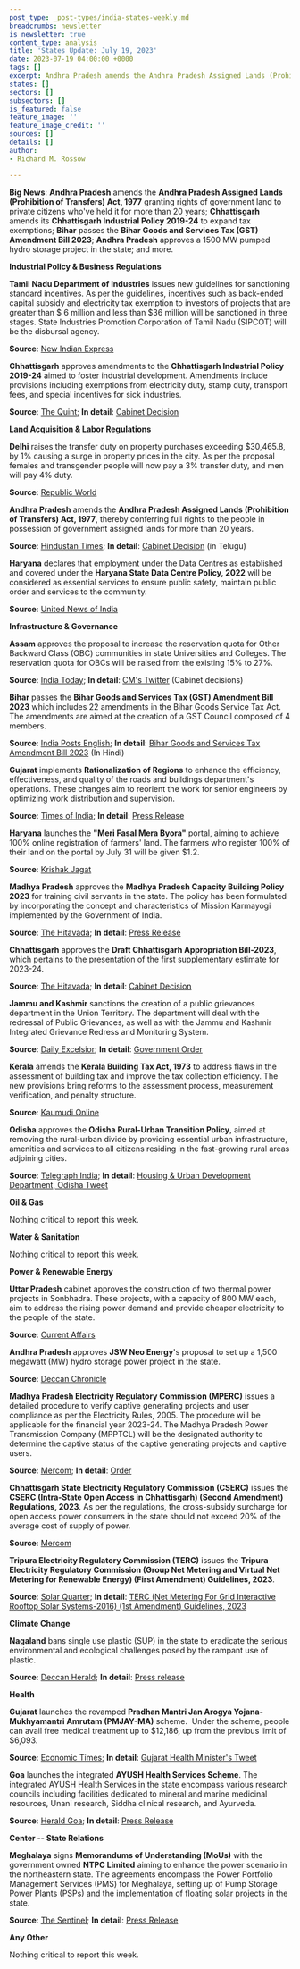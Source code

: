 ```yaml
---
post_type: _post-types/india-states-weekly.md
breadcrumbs: newsletter
is_newsletter: true
content_type: analysis
title: 'States Update: July 19, 2023'
date: 2023-07-19 04:00:00 +0000
tags: []
excerpt: Andhra Pradesh amends the Andhra Pradesh Assigned Lands (Prohibition of Transfers) Act, 1977 granting rights of government land to private citizens who’ve held it for more than 20 years; Chhattisgarh amends its Chhattisgarh Industrial Policy 2019-24 to expand tax exemptions; Bihar passes the Bihar Goods and Services Tax (GST) Amendment Bill 2023; Andhra Pradesh approves a 1500 MW pumped hydro storage project in the state; and more.
states: []
sectors: []
subsectors: []
is_featured: false
feature_image: ''
feature_image_credit: ''
sources: []
details: []
author:
- Richard M. Rossow

---
```

**Big News**: **Andhra Pradesh** amends the **Andhra Pradesh Assigned Lands (Prohibition of Transfers) Act, 1977** granting rights of government land to private citizens who've held it for more than 20 years; **Chhattisgarh** amends its **Chhattisgarh Industrial Policy 2019-24** to expand tax exemptions; **Bihar** passes the **Bihar Goods and Services Tax (GST) Amendment Bill 2023**; **Andhra Pradesh** approves a 1500 MW pumped hydro storage project in the state; and more.

**Industrial Policy & Business Regulations**  

**Tamil Nadu Department of Industries** issues new guidelines for sanctioning standard incentives. As per the guidelines, incentives such as back-ended capital subsidy and electricity tax exemption to investors of projects that are greater than $ 6 million and less than $36 million will be sanctioned in three stages. State Industries Promotion Corporation of Tamil Nadu (SIPCOT) will be the disbursal agency.

**Source**: [New Indian Express](https://www.newindianexpress.com/states/tamil-nadu/2023/jul/12/tn-govt-announces-three-stage-process-for-approval-of-incentives-to-investors--2593932.html)

**Chhattisgarh** approves amendments to the **Chhattisgarh Industrial Policy 2019-24** aimed to foster industrial development. Amendments include provisions including exemptions from electricity duty, stamp duty, transport fees, and special incentives for sick industries.

**Source**: [The Quint](https://www.thequint.com/news/cm-bhupesh-baghel-cabinet-meeting-important-decisions); **In detail**: [Cabinet Decision](https://dprcg.gov.in/pages/1676885297/%E0%A4%AE%E0%A4%82%E0%A4%A4%E0%A5%8D%E0%A4%B0%E0%A4%BF%E0%A4%AA%E0%A4%B0%E0%A4%BF%E0%A4%B7%E0%A4%A6-%E0%A4%95%E0%A5%87-%E0%A4%A8%E0%A4%BF%E0%A4%B0%E0%A5%8D%E0%A4%A3%E0%A4%AF-2023)

**Land Acquisition & Labor Regulations**  

**Delhi** raises the transfer duty on property purchases exceeding $30,465.8, by 1% causing a surge in property prices in the city. As per the proposal females and transgender people will now pay a 3% transfer duty, and men will pay 4% duty.

**Source**: [Republic World](https://www.republicworld.com/india-news/city-news/buying-house-in-delhi-get-costlier-transfer-duty-on-property-over-rs-25-lakh-hiked-by-1-percent-articleshow.html)

**Andhra Pradesh** amends the **Andhra Pradesh Assigned Lands (Prohibition of Transfers) Act, 1977**, thereby conferring full rights to the people in possession of government assigned lands for more than 20 years.

**Source**: [Hindustan Times](https://www.hindustantimes.com/india-news/govtassinged-land-to-be-transferable-in-andhra-pradesh-101689190792675.html); **In detail**: [Cabinet Decision](https://ipr.ap.nic.in/images/press-releases/%E0%B0%AE%E0%B1%81%E0%B0%96%E0%B1%8D%E0%B0%AF%E0%B0%AE%E0%B0%82%E0%B0%A4%E0%B1%8D%E0%B0%B0%E0%B0%BF%20%E0%B0%B6%E0%B1%8D%E0%B0%B0%E0%B1%80%20%E0%B0%B5%E0%B1%88%E0%B0%AF%E0%B0%B8%E0%B1%8D%E2%80%8C.%E0%B0%9C%E0%B0%97%E0%B0%A8%E0%B1%8D%E2%80%8C%20%E0%B0%85%E0%B0%A7%E0%B1%8D%E0%B0%AF%E0%B0%95%E0%B1%8D%E0%B0%B7%E0%B0%A4%E0%B0%A8%20%E0%B0%B8%E0%B0%AE%E0%B0%BE%E0%B0%B5%E0%B1%87%E0%B0%B6%E0%B0%AE%E0%B1%88%E0%B0%A8%20%E0%B0%B0%E0%B0%BE%E0%B0%B7%E0%B1%8D%E0%B0%9F%E0%B1%8D%E0%B0%B0%20%E0%B0%AE%E0%B0%82%E0%B0%A4%E0%B1%8D%E0%B0%B0%E0%B0%BF%E0%B0%AE%E0%B0%82%E0%B0%A1%E0%B0%B2%E0%B0%BF_12.07.2023.pdf) (in Telugu)

**Haryana** declares that employment under the Data Centres as established and covered under the **Haryana State Data Centre Policy, 2022** will be considered as essential services to ensure public safety, maintain public order and services to the community.

**Source**: [United News of India](http://www.uniindia.com/haryana-govt-declares-dce-as-es-for-public-safety-and-order/north/news/3009415.html)

**Infrastructure & Governance**  

**Assam** approves the proposal to increase the reservation quota for Other Backward Class (OBC) communities in state Universities and Colleges. The reservation quota for OBCs will be raised from the existing 15% to 27%.

**Source**: [India Today](https://www.indiatodayne.in/assam/story/assam-cabinet-approves-increase-in-obc-reservation-quota-for-higher-education-to-27-per-cent-613738-2023-07-13); **In detail**: [CM's Twitter](https://twitter.com/himantabiswa/status/1679143137330233346) (Cabinet decisions)

**Bihar** passes the **Bihar Goods and Services Tax (GST) Amendment Bill 2023** which includes 22 amendments in the Bihar Goods Service Tax Act. The amendments are aimed at the creation of a GST Council composed of 4 members.

**Source**: [India Posts English](https://india.postsen.com/local/803006.html); **In detail**: [Bihar Goods and Services Tax Amendment Bill 2023](https://compfie.aparajitha.com/wp-content/uploads/2023/07/14072023_FCC_04.pdf) (In Hindi)

**Gujarat** implements **Rationalization of Regions** to enhance the efficiency, effectiveness, and quality of the roads and buildings department's operations. These changes aim to reorient the work for senior engineers by optimizing work distribution and supervision.

**Source**: [Times of India](https://timesofindia.indiatimes.com/city/ahmedabad/gujarat-govt-implements-comprehensive-measures-to-enhance-efficiency-quality-in-roads-and-buildings-department/articleshow/101705825.cms);  **In detail**: [Press Release](https://cmogujarat.gov.in/en/latest-news/guj-cm-takes-important-decisions-to-make-the-functioning-of-the-roads-and-buildings-department-more-effective-timely-and-efficient/)

**Haryana** launches the **"Meri Fasal Mera Byora"** portal, aiming to achieve 100% online registration of farmers' land. The farmers who register 100% of their land on the portal by July 31 will be given $1.2.

**Source**: [Krishak Jagat](https://www.en.krishakjagat.org/india-region/100-percent-registration-of-land-of-farmers-will-be-done-on-the-meri-fasal-mera-byora-portal-cm/)

**Madhya Pradesh** approves the **Madhya Pradesh Capacity Building Policy 2023** for training civil servants in the state. The policy has been formulated by incorporating the concept and characteristics of Mission Karmayogi implemented by the Government of India.

**Source**: [The Hitavada](https://www.thehitavada.com/Encyc/2023/7/13/Cabinet-approves-MP-Capacity-Building-Policy-2023.html); **In detail**: [Press Release](https://www.mpinfo.org/Home/TodaysNews?newsid=20230712N400&fontname=FontEnglish&LocID=32&pubdate=07/12/2023)

**Chhattisgarh** approves the **Draft Chhattisgarh Appropriation Bill-2023**, which pertains to the presentation of the first supplementary estimate for 2023-24.

**Source**: [The Hitavada](https://www.thehitavada.com/Encyc/2023/7/13/Cabinet-approves-Chhattisgarh-Appropriation-Bill-2023.html); **In detail**: [Cabinet Decision](https://dprcg.gov.in/pages/1676885297/%E0%A4%AE%E0%A4%82%E0%A4%A4%E0%A5%8D%E0%A4%B0%E0%A4%BF%E0%A4%AA%E0%A4%B0%E0%A4%BF%E0%A4%B7%E0%A4%A6-%E0%A4%95%E0%A5%87-%E0%A4%A8%E0%A4%BF%E0%A4%B0%E0%A5%8D%E0%A4%A3%E0%A4%AF-2023)

**Jammu and Kashmir** sanctions the creation of a public grievances department in the Union Territory. The department will deal with the redressal of Public Grievances, as well as with the Jammu and Kashmir Integrated Grievance Redress and Monitoring System.

**Source**: [Daily Excelsior](https://www.dailyexcelsior.com/jk-govt-orders-creation-of-department-of-public-grievances/); **In detail**: [Government Order](https://jkgad.nic.in/common/showOrder.aspx?actCode=O42570)

**Kerala** amends the **Kerala Building Tax Act, 1973** to address flaws in the assessment of building tax and improve the tax collection efficiency. The new provisions bring reforms to the assessment process, measurement verification, and penalty structure.

**Source**: [Kaumudi Online](https://keralakaumudi.com/en/news/news.php?id=1106400&u=cabinet-approves-building-tax-(amendment)-ordinance-collect-as-two-taxes-1106400)

**Odisha** approves the **Odisha Rural-Urban Transition Policy**, aimed at removing the rural-urban divide by providing essential urban infrastructure, amenities and services to all citizens residing in the fast-growing rural areas adjoining cities.

**Source**: [Telegraph India](https://www.telegraphindia.com/india/chief-minister-naveen--approves-odisha-rural-urban-transition-policy-to-remove-rural-urban-divide/cid/1951172); **In detail**: [Housing & Urban Development Department, Odisha Tweet](https://twitter.com/HUDDeptOdisha/status/1678333811493580801)

**Oil & Gas**  

Nothing critical to report this week.  

**Water & Sanitation**  

Nothing critical to report this week.  

**Power & Renewable Energy**  

**Uttar Pradesh** cabinet approves the construction of two thermal power projects in Sonbhadra. These projects, with a capacity of 800 MW each, aim to address the rising power demand and provide cheaper electricity to the people of the state.

**Source**: [Current Affairs](https://currentaffairs.adda247.com/up-govt-approves-two-thermal-power-projects-with-ntpc/)

**Andhra Pradesh** approves **JSW Neo Energy**'s proposal to set up a 1,500 megawatt (MW) hydro storage power project in the state.

**Source**: [Deccan Chronicle](https://www.deccanchronicle.com/nation/current-affairs/160723/ap-approves-1500-mw-hydro-project-in-ysr-district.html)

**Madhya Pradesh Electricity Regulatory Commission (MPERC)** issues a detailed procedure to verify captive generating projects and user compliance as per the Electricity Rules, 2005. The procedure will be applicable for the financial year 2023-24. The Madhya Pradesh Power Transmission Company (MPPTCL) will be the designated authority to determine the captive status of the captive generating projects and captive users.

**Source**: [Mercom](https://www.mercomindia.com/madhya-pradesh-verify-captive-power-project-compliance); **In detail**: [Order](https://mperc.in/16062023-ProcedureForCaptiveGeneratingPlant-Order-13-06-2023.pdf)

**Chhattisgarh State Electricity Regulatory Commission (CSERC)** issues the **CSERC (Intra-State Open Access in Chhattisgarh) (Second Amendment) Regulations, 2023**. As per the regulations, the cross-subsidy surcharge for open access power consumers in the state should not exceed 20% of the average cost of supply of power.

**Source**: [Mercom](https://www.mercomindia.com/chhattisgarh-caps-open-access-surcharge-20-supply-cost)

**Tripura Electricity Regulatory Commission (TERC)** issues the **Tripura Electricity Regulatory Commission (Group Net Metering and Virtual Net Metering for Renewable Energy) (First Amendment) Guidelines, 2023**.

**Source**: [Solar Quarter](https://solarquarter.com/2023/07/13/tripura-electricity-regulatory-commission-amends-guidelines-for-renewable-energy-net-metering/); **In detail**: [TERC (Net Metering For Grid Interactive Rooftop Solar Systems-2016) (1st Amendment) Guidelines, 2023](https://terc.tripura.gov.in/sites/default/files/TERC%20(Net%20Metering%20For%20Grid%20Interactive%20Rooftop%20Solar%20Systems-2016)%20(1st%20Amendment)%20Guidelines,%202023.pdf)

**Climate Change**

**Nagaland** bans single use plastic (SUP) in the state to eradicate the serious environmental and ecological challenges posed by the rampant use of plastic.

**Source**: [Deccan Herald](https://www.deccanherald.com/national/east-and-northeast/nagaland-government-bans-single-use-plastic-1237453.html); **In detail**: [Press release](https://ipr.nagaland.gov.in/total-ban-single-use-plastic-reinforced-nagaland)

**Health**   

**Gujarat** launches the revamped **Pradhan Mantri Jan Arogya Yojana-Mukhyamantri Amrutam (PMJAY-MA)** scheme.  Under the scheme, people can avail free medical treatment up to $12,186, up from the previous limit of $6,093.

**Source**: [Economic Times](https://economictimes.indiatimes.com/news/india/gujarat-government-launches-revamped-pmjay-ma-scheme-with-rs-10-lakh-health-cover/articleshow/101669833.cms?from=mdr); **In detail**: [Gujarat Health Minister's Tweet](https://twitter.com/dave_janak/status/1678757747742109698)

**Goa** launches the integrated **AYUSH Health Services Scheme**. The integrated AYUSH Health Services in the state encompass various research councils including facilities dedicated to mineral and marine medicinal resources, Unani research, Siddha clinical research, and Ayurveda.

**Source**: [Herald Goa](https://www.heraldgoa.in/Goa/Union-Minister-inaugurates-integrated-AYUSH-health-services-in-Goa/207551); **In detail**: [Press Release](https://pib.gov.in/PressReleaseIframePage.aspx?PRID=1939475)

**Center -- State Relations**  

**Meghalaya** signs **Memorandums of Understanding (MoUs)** with the government owned **NTPC Limited** aiming to enhance the power scenario in the northeastern state. The agreements encompass the Power Portfolio Management Services (PMS) for Meghalaya, setting up of Pump Storage Power Plants (PSPs) and the implementation of floating solar projects in the state.

**Source**: [The Sentinel](https://www.sentinelassam.com/north-east-india-news/meghalaya-news/meghalaya-government-signs-mou-with-ntpc-to-enhance-power-scenario-657839); **In detail**: [Press Release](https://meghalaya.gov.in/index.php/press/content/45009)

**Any Other**

Nothing critical to report this week.
